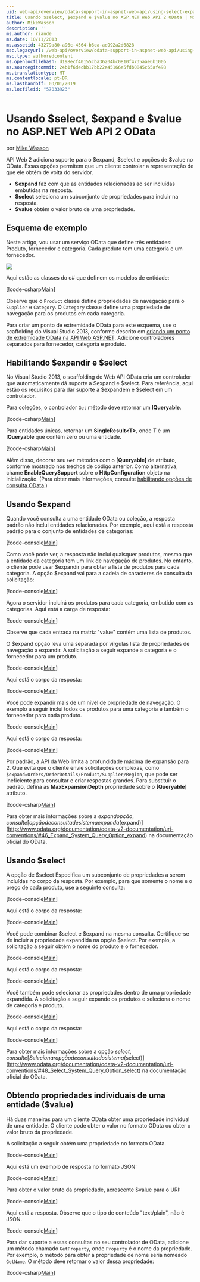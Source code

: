 ```yaml
---
uid: web-api/overview/odata-support-in-aspnet-web-api/using-select-expand-and-value
title: Usando $select, $expand e $value no ASP.NET Web API 2 OData | Microsoft Docs
author: MikeWasson
description: ''
ms.author: riande
ms.date: 10/11/2013
ms.assetid: 43279a80-a96c-4564-b6ea-ad992a2d6828
msc.legacyurl: /web-api/overview/odata-support-in-aspnet-web-api/using-select-expand-and-value
msc.type: authoredcontent
ms.openlocfilehash: d198ecf40155cba36204bc0810f4735aae6b100b
ms.sourcegitcommit: 24b1f6decbb17bb22a45166e5fdb0845c65af498
ms.translationtype: MT
ms.contentlocale: pt-BR
ms.lasthandoff: 03/01/2019
ms.locfileid: "57033923"
---
```

<a name="using-select-expand-and-value-in-aspnet-web-api-2-odata"></a>Usando $select, $expand e $value no ASP.NET Web API 2 OData
====================
por [Mike Wasson](https://github.com/MikeWasson)

API Web 2 adiciona suporte para o $expand, $select e opções de $value no OData. Essas opções permitem que um cliente controlar a representação de que ele obtém de volta do servidor.

- **$expand** faz com que as entidades relacionadas ao ser incluídas embutidas na resposta.
- **$select** seleciona um subconjunto de propriedades para incluir na resposta.
- **$value** obtém o valor bruto de uma propriedade.

## <a name="example-schema"></a>Esquema de exemplo

Neste artigo, vou usar um serviço OData que define três entidades: Produto, fornecedor e categoria. Cada produto tem uma categoria e um fornecedor.

![](using-select-expand-and-value/_static/image1.png)

Aqui estão as classes do c# que definem os modelos de entidade:

[!code-csharp[Main](using-select-expand-and-value/samples/sample1.cs)]

Observe que o `Product` classe define propriedades de navegação para o `Supplier` e `Category`. O `Category` classe define uma propriedade de navegação para os produtos em cada categoria.

Para criar um ponto de extremidade OData para este esquema, use o scaffolding do Visual Studio 2013, conforme descrito em [criando um ponto de extremidade OData na API Web ASP.NET](odata-v3/creating-an-odata-endpoint.md). Adicione controladores separados para fornecedor, categoria e produto.

## <a name="enabling-expand-and-select"></a>Habilitando $expandir e $select

No Visual Studio 2013, o scaffolding de Web API OData cria um controlador que automaticamente dá suporte a $expand e $select. Para referência, aqui estão os requisitos para dar suporte a $expandem e $select em um controlador.

Para coleções, o controlador `Get` método deve retornar um **IQueryable**.

[!code-csharp[Main](using-select-expand-and-value/samples/sample2.cs)]

Para entidades únicas, retornar um **SingleResult&lt;T&gt;**, onde T é um **IQueryable** que contém zero ou uma entidade.

[!code-csharp[Main](using-select-expand-and-value/samples/sample3.cs)]

Além disso, decorar seu `Get` métodos com o **[Queryable]** de atributo, conforme mostrado nos trechos de código anterior. Como alternativa, chame **EnableQuerySupport** sobre o **HttpConfiguration** objeto na inicialização. (Para obter mais informações, consulte [habilitando opções de consulta OData](supporting-odata-query-options.md#enable).)

## <a name="using-expand"></a>Usando $expand

Quando você consulta a uma entidade OData ou coleção, a resposta padrão não inclui entidades relacionadas. Por exemplo, aqui está a resposta padrão para o conjunto de entidades de categorias:

[!code-console[Main](using-select-expand-and-value/samples/sample4.cmd)]

Como você pode ver, a resposta não inclui quaisquer produtos, mesmo que a entidade da categoria tem um link de navegação de produtos. No entanto, o cliente pode usar $expandir para obter a lista de produtos para cada categoria. A opção $expand vai para a cadeia de caracteres de consulta da solicitação:

[!code-console[Main](using-select-expand-and-value/samples/sample5.cmd)]

Agora o servidor incluirá os produtos para cada categoria, embutido com as categorias. Aqui está a carga de resposta:

[!code-console[Main](using-select-expand-and-value/samples/sample6.cmd)]

Observe que cada entrada na matriz "value" contém uma lista de produtos.

O $expand opção leva uma separada por vírgulas lista de propriedades de navegação a expandir. A solicitação a seguir expande a categoria e o fornecedor para um produto.

[!code-console[Main](using-select-expand-and-value/samples/sample7.cmd)]

Aqui está o corpo da resposta:

[!code-console[Main](using-select-expand-and-value/samples/sample8.cmd)]

Você pode expandir mais de um nível de propriedade de navegação. O exemplo a seguir inclui todos os produtos para uma categoria e também o fornecedor para cada produto.

[!code-console[Main](using-select-expand-and-value/samples/sample9.cmd)]

Aqui está o corpo da resposta:

[!code-console[Main](using-select-expand-and-value/samples/sample10.cmd)]

Por padrão, a API da Web limita a profundidade máxima de expansão para 2. Que evita que o cliente envie solicitações complexas, como `$expand=Orders/OrderDetails/Product/Supplier/Region`, que pode ser ineficiente para consultar e criar respostas grandes. Para substituir o padrão, defina as **MaxExpansionDepth** propriedade sobre o **[Queryable]** atributo.

[!code-csharp[Main](using-select-expand-and-value/samples/sample11.cs)]

Para obter mais informações sobre a $expand opção, consulte [opção de consulta de sistema expanda ($expand)](http://www.odata.org/documentation/odata-v2-documentation/uri-conventions/#46_Expand_System_Query_Option_expand) na documentação oficial do OData.

## <a name="using-select"></a>Usando $select

A opção de $select Especifica um subconjunto de propriedades a serem incluídas no corpo da resposta. Por exemplo, para que somente o nome e o preço de cada produto, use a seguinte consulta:

[!code-console[Main](using-select-expand-and-value/samples/sample12.cmd)]

Aqui está o corpo da resposta:

[!code-console[Main](using-select-expand-and-value/samples/sample13.cmd)]

Você pode combinar $select e $expand na mesma consulta. Certifique-se de incluir a propriedade expandida na opção $select. Por exemplo, a solicitação a seguir obtém o nome do produto e o fornecedor.

[!code-console[Main](using-select-expand-and-value/samples/sample14.cmd)]

Aqui está o corpo da resposta:

[!code-console[Main](using-select-expand-and-value/samples/sample15.cmd)]

Você também pode selecionar as propriedades dentro de uma propriedade expandida. A solicitação a seguir expande os produtos e seleciona o nome de categoria e produto.

[!code-console[Main](using-select-expand-and-value/samples/sample16.cmd)]

Aqui está o corpo da resposta:

[!code-console[Main](using-select-expand-and-value/samples/sample17.cmd)]

Para obter mais informações sobre a opção $select, consulte [Selecionar opção de consulta do sistema ($select)](http://www.odata.org/documentation/odata-v2-documentation/uri-conventions/#48_Select_System_Query_Option_select) na documentação oficial do OData.

## <a name="getting-individual-properties-of-an-entity-value"></a>Obtendo propriedades individuais de uma entidade ($value)

Há duas maneiras para um cliente OData obter uma propriedade individual de uma entidade. O cliente pode obter o valor no formato OData ou obter o valor bruto da propriedade.

A solicitação a seguir obtém uma propriedade no formato OData.

[!code-console[Main](using-select-expand-and-value/samples/sample18.cmd)]

Aqui está um exemplo de resposta no formato JSON:

[!code-console[Main](using-select-expand-and-value/samples/sample19.cmd)]

Para obter o valor bruto da propriedade, acrescente $value para o URI:

[!code-console[Main](using-select-expand-and-value/samples/sample20.cmd)]

Aqui está a resposta. Observe que o tipo de conteúdo "text/plain", não é JSON.

[!code-console[Main](using-select-expand-and-value/samples/sample21.cmd)]

Para dar suporte a essas consultas no seu controlador de OData, adicione um método chamado `GetProperty`, onde `Property` é o nome da propriedade. Por exemplo, o método para obter a propriedade de nome seria nomeado `GetName`. O método deve retornar o valor dessa propriedade:

[!code-csharp[Main](using-select-expand-and-value/samples/sample22.cs)]
